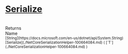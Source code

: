 # [Serialize](./NetCoreSerializationHelper-100664084.md)


<br>
Returns<img width=542/>Name
<br>
<sub>[String](https://docs.microsoft.com/en-us/dotnet/api/System.String)</sub><img width=500/><sub>[Serialize](./NetCoreSerializationHelper-100664084.md) ( [`T`](./NetCoreSerializationHelper-100664084.md) )</sub><br>



